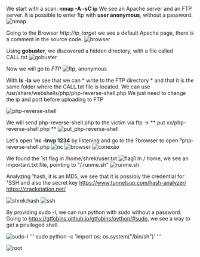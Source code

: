 We start with a scan: **nmap -A -sC ip**
We see an Apache server and an FTP server. It is possible to enter ftp with **user anonymous**, without a password.
![nmap](https://raw.githubusercontent.com/elias403/Write-up-s/main/images/THM%20-%20Basic%20Hack/1.PNG)

Going to the Browser *http://ip_target* we see a default Apache page, there is a comment in the source code.
![browser](https://github.com/elias403/Write-up-s/blob/main/images/2.png)

Using **gobuster**, we discovered a hidden directory, with a file called CALL.txt
![gobuster](https://github.com/elias403/Write-up-s/blob/main/images/3.png)

Now we will go to *FTP*
![ftp, anonymous](https://github.com/elias403/Write-up-s/blob/main/images/4.PNG)

With **ls -la** we see that we can * write to the FTP directory * and that it is the same folder where the CALL.txt file is located.
We can use /usr/share/webshells/php/php-reverse-shell.php
We just need to change the ip and port before uploading to FTP

![php-reverse-shell](https://github.com/elias403/Write-up-s/blob/main/images/5.PNG)

We will send php-reverse-shell.php to the victim via ftp -> ** put xx/php-reverse-shell.php **
![put_php-reverse-shell](https://github.com/elias403/Write-up-s/blob/main/images/6.PNG)

Let's open ¹**nc -lnvp 1234** by listening and go to the ?browser to open ³php-reverse-shell.php
![nc](https://github.com/elias403/Write-up-s/blob/main/images/7.PNG)
![browser](https://github.com/elias403/Write-up-s/blob/main/images/8.PNG)
![conexão](https://github.com/elias403/Write-up-s/blob/main/images/9.PNG)

We found the 1st flag in /home/shrek/user.txt
![flag1](https://github.com/elias403/Write-up-s/blob/main/images/10.PNG)
In / home, we see an important.txt file, pointing to "/.runme.sh"
![runme.sh](https://github.com/elias403/Write-up-s/blob/main/images/11.PNG)

Analyzing ¹hash, it is an MD5, we see that it is possibly the credential for ²SSH and also the secret key
https://www.tunnelsup.com/hash-analyzer/
https://crackstation.net/

![shrek:hash](https://github.com/elias403/Write-up-s/blob/main/images/12.PNG)
![ssh](https://github.com/elias403/Write-up-s/blob/main/images/13.PNG)

By providing sudo -l, we can run python with sudo without a password. Going to https://gtfobins.github.io/gtfobins/python/#sudo, we see a way to get a privileged shell.

![sudo-l](https://github.com/elias403/Write-up-s/blob/main/images/14.PNG)
'''
sudo python -c 'import os; os.system("/bin/sh")'
'''

![root](https://github.com/elias403/Write-up-s/blob/main/images/15.PNG)



